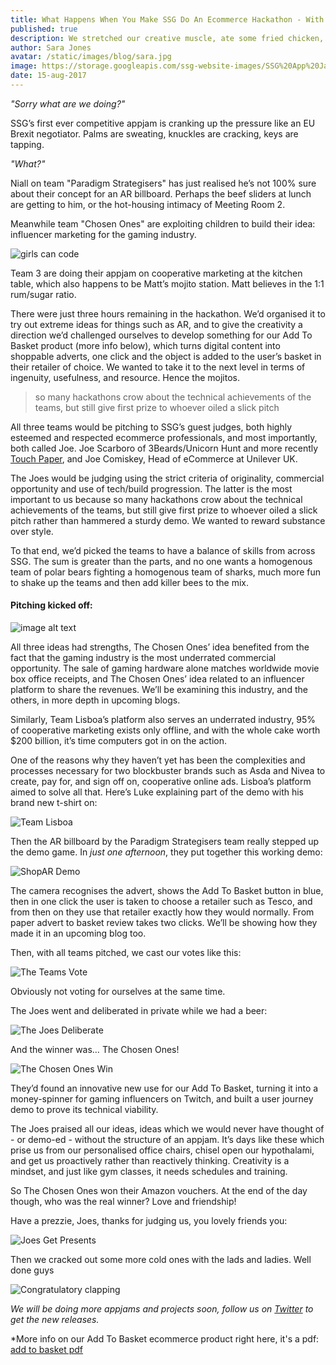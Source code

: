 ```yaml
---
title: What Happens When You Make SSG Do An Ecommerce Hackathon - With Demos
published: true
description: We stretched our creative muscle, ate some fried chicken, and made some epic demos for our ecommerce product.
author: Sara Jones
avatar: /static/images/blog/sara.jpg
image: https://storage.googleapis.com/ssg-website-images/SSG%20App%20Jam/appjam-team-working.jpg
date: 15-aug-2017
---
```


*"Sorry what are we doing?"*

SSG’s first ever competitive appjam is cranking up the pressure like an EU Brexit negotiator. Palms are sweating, knuckles are cracking, keys are tapping.

*"What?"*

Niall on team "Paradigm Strategisers" has just realised he’s not 100% sure about their concept for an AR billboard. Perhaps the beef sliders at lunch are getting to him, or the hot-housing intimacy of Meeting Room 2.

Meanwhile team "Chosen Ones" are exploiting children to build their idea: influencer marketing for the gaming industry.

![girls can code](https://storage.googleapis.com/ssg-website-images/SSG%20App%20Jam/exploiting%20child%20labour%20to%20code.jpg)

Team 3 are doing their appjam on cooperative marketing at the kitchen table, which also happens to be Matt’s mojito station. Matt believes in the 1:1 rum/sugar ratio.

There were just three hours remaining in the hackathon. We’d organised it to try out extreme ideas for things such as AR, and to give the creativity a direction we’d challenged ourselves to develop something for our Add To Basket product (more info below), which turns digital content into shoppable adverts, one click and the object is added to the user’s basket in their retailer of choice. We wanted to take it to the next level in terms of ingenuity, usefulness, and resource. Hence the mojitos.

>so many hackathons crow about the technical achievements of the teams, but still give first prize to whoever oiled a slick pitch

All three teams would be pitching to SSG’s guest judges, both highly esteemed and respected ecommerce professionals, and most importantly, both called Joe. Joe Scarboro of 3Beards/Unicorn Hunt and more recently [Touch Paper](https://touchpaper.org/), and Joe Comiskey, Head of eCommerce at Unilever UK.

The Joes would be judging using the strict criteria of originality, commercial opportunity and use of tech/build progression. The latter is the most important to us because so many hackathons crow about the technical achievements of the teams, but still give first prize to whoever oiled a slick pitch rather than hammered a sturdy demo. We wanted to reward substance over style.

To that end, we’d picked the teams to have a balance of skills from across SSG. The sum is greater than the parts, and no one wants a homogenous team of polar bears fighting a homogenous team of sharks, much more fun to shake up the teams and then add killer bees to the mix.

#### Pitching kicked off:

![image alt text](https://storage.googleapis.com/ssg-website-images/SSG%20App%20Jam/twitch%20team%20pitching.gif)

All three ideas had strengths, The Chosen Ones’ idea benefited from the fact that the gaming industry is the most underrated commercial opportunity. The sale of gaming hardware alone matches worldwide movie box office receipts, and The Chosen Ones’ idea related to an influencer platform to share the revenues. We’ll be examining this industry, and the others, in more depth in upcoming blogs.

Similarly, Team Lisboa’s platform also serves an underrated industry, 95% of cooperative marketing exists only offline, and with the whole cake worth $200 billion, it’s time computers got in on the action.

One of the reasons why they haven’t yet has been the complexities and processes necessary for two blockbuster brands such as Asda and Nivea to create, pay for, and sign off on, cooperative online ads. Lisboa’s platform aimed to solve all that. Here’s Luke explaining part of the demo with his brand new t-shirt on:

![Team Lisboa](https://storage.googleapis.com/ssg-website-images/SSG%20App%20Jam/serious%20individual%20gesticulating.gif)

Then the AR billboard by the Paradigm Strategisers team really stepped up the demo game. In *just one afternoon*, they put together this working demo:

![ShopAR Demo](https://storage.googleapis.com/ssg-website-images/SSG%20App%20Jam/ShopAR%20Demo.gif)

The camera recognises the advert, shows the Add To Basket button in blue, then in one click the user is taken to choose a retailer such as Tesco, and from then on they use that retailer exactly how they would normally. From paper advert to basket review takes two clicks. We’ll be showing how they made it in an upcoming blog too.

Then, with all teams pitched, we cast our votes like this:

![The Teams Vote](https://storage.googleapis.com/ssg-website-images/SSG%20App%20Jam/team%20voting.gif)

Obviously not voting for ourselves at the same time.

The Joes went and deliberated in private while we had a beer:

![The Joes Deliberate](https://storage.googleapis.com/ssg-website-images/SSG%20App%20Jam/joes%20deliberating.gif)

And the winner was… The Chosen Ones!

![The Chosen Ones Win](https://storage.googleapis.com/ssg-website-images/SSG%20App%20Jam/winning%20team%20celebrates.gif)

They’d found an innovative new use for our Add To Basket, turning it into a money-spinner for gaming influencers on Twitch, and built a user journey demo to prove its technical viability.

The Joes praised all our ideas, ideas which we would never have thought of - or demo-ed - without the structure of an appjam. It’s days like these which prise us from our personalised office chairs, chisel open our hypothalami, and get us proactively rather than reactively thinking. Creativity is a mindset, and just like gym classes, it needs schedules and training.

So The Chosen Ones won their Amazon vouchers. At the end of the day though, who was the real winner? Love and friendship!

Have a prezzie, Joes, thanks for judging us, you lovely friends you:

![Joes Get Presents](https://storage.googleapis.com/ssg-website-images/SSG%20App%20Jam/joes%20get%20presents.gif)

Then we cracked out some more cold ones with the lads and ladies. Well done guys

![Congratulatory clapping](https://storage.googleapis.com/ssg-website-images/SSG%20App%20Jam/congratulatory%20clapping.gif)

*We will be doing more appjams and projects soon, follow us on [Twitter](https://twitter.com/solidstategroup?lang=en) to get the new releases.*

*More info on our Add To Basket ecommerce product right here, it's a pdf: [add to basket pdf](https://storage.googleapis.com/ssg-website-images/SSG%20App%20Jam/Add%20To%20Basket.pdf)